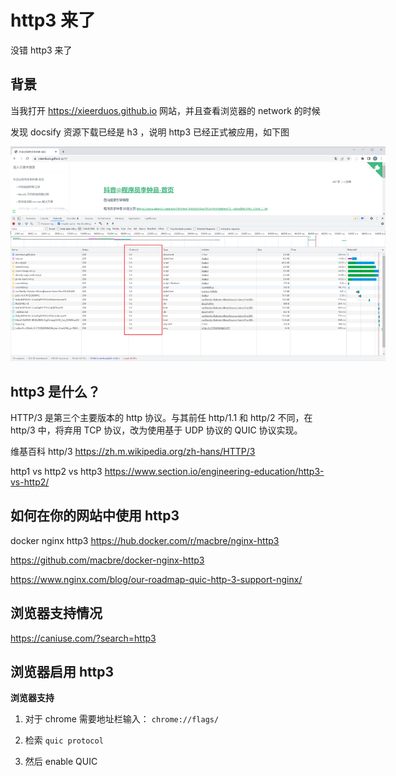 # http3 来了

没错 http3 来了

## 背景

当我打开 https://xieerduos.github.io 网站，并且查看浏览器的 network 的时候

发现 docsify 资源下载已经是 h3 ，说明 http3 已经正式被应用，如下图

<img src="/images/frontend/http2_vs_http3_network.png" style="max-width: 600px;" alt="http2-vs-http3_nework.png"> <br/>

## http3 是什么？

HTTP/3 是第三个主要版本的 http 协议。与其前任 http/1.1 和 http/2 不同，在 http/3 中，将弃用 TCP 协议，改为使用基于 UDP 协议的 QUIC 协议实现。

维基百科 http/3 https://zh.m.wikipedia.org/zh-hans/HTTP/3

http1 vs http2 vs http3 https://www.section.io/engineering-education/http3-vs-http2/

## 如何在你的网站中使用 http3

docker nginx http3 https://hub.docker.com/r/macbre/nginx-http3

https://github.com/macbre/docker-nginx-http3

https://www.nginx.com/blog/our-roadmap-quic-http-3-support-nginx/

## 浏览器支持情况

https://caniuse.com/?search=http3

## 浏览器启用 http3

**浏览器支持**

1. 对于 chrome 需要地址栏输入： `chrome://flags/`

2. 检索 `quic protocol`

3. 然后 enable QUIC
